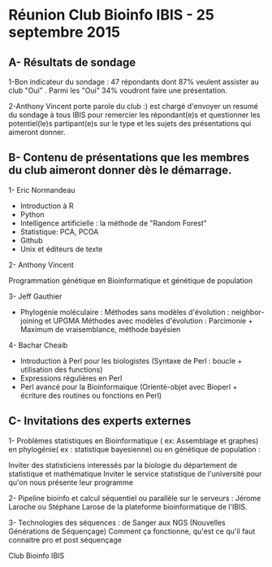 # Réunion Club Bioinfo IBIS - 25 septembre 2015

## A- Résultats de sondage

1-Bon indicateur du sondage : 47 répondants dont 87% veulent assister au club "Oui" . 
Parmi les "Oui" 34% voudront faire une présentation.

2-Anthony Vincent porte parole du club :) est chargé d'envoyer un resumé du sondage à tous 
IBIS pour remercier les répondant(e)s et questionner les potentiel(le)s partipant(e)s sur 
le type et les sujets des présentations qui aimeront donner.

## B- Contenu de présentations que les membres du club aimeront donner dès le démarrage.

1- Eric Normandeau

- Introduction à R
- Python
- Intelligence artificielle : la méthode de "Random Forest"
- Statistique: PCA, PCOA 
- Github 
- Unix et éditeurs de texte

2- Anthony Vincent 

Programmation génétique en Bioinformatique et génétique de population

3- Jeff Gauthier

- Phylogénie moléculaire :
Méthodes sans modèles d'évolution : neighbor-joining et UPGMA
Méthodes avec modèles d'évolution : Parcimonie + Maximum de vraisemblance, méthode bayésien 

4- Bachar Cheaib

- Introduction à Perl pour les biologistes (Syntaxe de Perl : boucle + utilisation des functions)
- Expressions régulières en Perl
- Perl avancé pour la Bioinformaique (Orienté-objet avec Bioperl + écriture des routines ou fonctions en Perl)

## C- Invitations des experts externes

1- Problèmes statistiques en Bioinformatique ( ex: Assemblage et graphes)
en phylogénie( ex : statistique bayesienne) ou en génétique de population :

Inviter des statisticiens interessés par la biologie du département de statistique et mathématique
Inviter le service statistique de l'université pour qu'on nous présente leur programme

2- Pipeline bioinfo et calcul séquentiel ou parallèle sur le serveurs : 
Jérome Laroche ou Stéphane Larose de la  plateforme bioinformatique de l'IBIS.


3- Technologies des séquences : de Sanger aux NGS (Nouvelles Générations de Séquençage)
Comment ça fonctionne, qu'est ce qu'il faut connaitre pro et post séquençage 

Club Bioinfo IBIS

